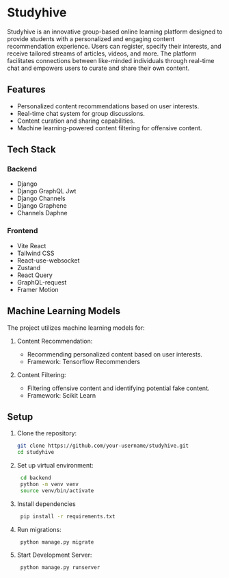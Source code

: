 # Studyhive

Studyhive is an innovative group-based online learning platform designed to provide students with a personalized and engaging content recommendation experience. Users can register, specify their interests, and receive tailored streams of articles, videos, and more. The platform facilitates connections between like-minded individuals through real-time chat and empowers users to curate and share their own content.

## Features

- Personalized content recommendations based on user interests.
- Real-time chat system for group discussions.
- Content curation and sharing capabilities.
- Machine learning-powered content filtering for offensive content.

## Tech Stack

### Backend

- Django
- Django GraphQL Jwt
- Django Channels
- Django Graphene
- Channels Daphne

### Frontend

- Vite React
- Tailwind CSS
- React-use-websocket
- Zustand
- React Query
- GraphQL-request
- Framer Motion

## Machine Learning Models

The project utilizes machine learning models for:

1. Content Recommendation:
   - Recommending personalized content based on user interests.
   - Framework: Tensorflow Recommenders

2. Content Filtering:
   - Filtering offensive content and identifying potential fake content.
   - Framework: Scikit Learn

## Setup

1. Clone the repository:

   ```bash
   git clone https://github.com/your-username/studyhive.git
   cd studyhive

2. Set up virtual environment:

   ```bash
    cd backend
    python -m venv venv
    source venv/bin/activate  

3. Install dependencies

   ```bash
    pip install -r requirements.txt

4. Run migrations:

   ```bash
    python manage.py migrate

5. Start Development Server:
   ```bash
    python manage.py runserver